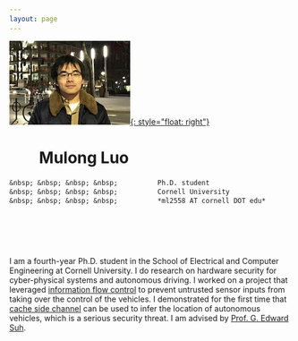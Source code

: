 ```yaml
---
layout: page
---
```

[![photo](/fig/boston_small2.jpg){: style="float: right"}](/fig/boston.jpg) 
   

#    &nbsp; &nbsp; &nbsp; &nbsp;     **Mulong Luo** 
    &nbsp; &nbsp; &nbsp; &nbsp;          Ph.D. student   
    &nbsp; &nbsp; &nbsp; &nbsp;          Cornell University   
    &nbsp; &nbsp; &nbsp; &nbsp;          *ml2558 AT cornell DOT edu*
# &nbsp;
I am a fourth-year Ph.D. student in the School of Electrical and Computer Engineering at Cornell University. I do research on hardware security for cyber-physical systems and autonomous driving. I worked on a project that leveraged [information flow control](pub/ifc-cpsspc2018.pdf) to prevent untrusted sensor inputs from taking over the control of the vehicles. I demonstrated for the first time that [cache side channel](pub/sec20-luo.pdf) can be used to infer the location of autonomous vehicles, which is a serious security threat. I am advised by [Prof. G. Edward Suh](https://tsg.ece.cornell.edu/people/g-edward-suh/).

